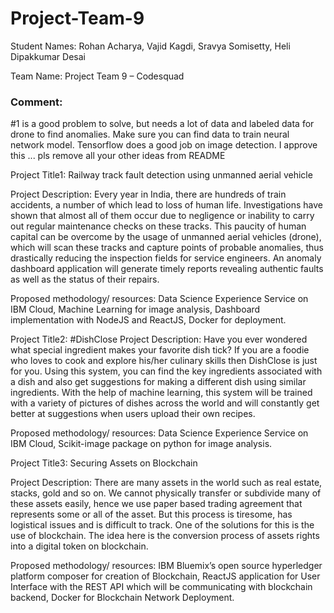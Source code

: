 # Project-Team-9

Student Names: Rohan Acharya, Vajid Kagdi, Sravya Somisetty, Heli Dipakkumar Desai 

Team Name: Project Team 9 – Codesquad  
### Comment: 
#1 is a good problem to solve, but  needs a lot of data and labeled data for drone to find  anomalies. Make sure you  can find data to train neural network model. Tensorflow does a good job  on image detection.
I approve this ... pls remove all your other ideas from README


Project Title1: Railway track fault detection using unmanned aerial vehicle

Project Description: Every year in India, there are hundreds of train accidents, a number of which lead to loss of human life. Investigations have shown that almost all of them occur due to negligence or inability to carry out regular maintenance checks on these tracks. This paucity of human capital can be overcome by the usage of unmanned aerial vehicles (drone), which will scan these tracks and capture points of probable anomalies, thus drastically reducing the inspection fields for service engineers. An anomaly dashboard application will generate timely reports revealing authentic faults as well as the status of their repairs. 

Proposed methodology/ resources: Data Science Experience Service on IBM Cloud, Machine Learning for image analysis, Dashboard implementation with NodeJS and ReactJS, Docker for deployment. 

Project Title2: #DishClose
Project Description: Have you ever wondered what special ingredient makes your favorite dish tick? If you are a foodie who loves to cook and explore his/her culinary skills then DishClose is just for you. Using this system, you can find the key ingredients associated with a dish and also get suggestions for making a different dish using similar ingredients. With the help of machine learning, this system will be trained with a variety of pictures of dishes across the world and will constantly get better at suggestions when users upload their own recipes. 

Proposed methodology/ resources: Data Science Experience Service on IBM Cloud, Scikit-image package on python for image analysis. 


Project Title3: Securing Assets on Blockchain

Project Description: There are many assets in the world such as real estate, stacks, gold and so on. We cannot physically transfer or subdivide many of these assets easily, hence we use paper based trading agreement that represents some or all of the asset. But this process is tiresome, has logistical issues and is difficult to track. One of the solutions for this is the use of blockchain. The idea here is the conversion process of assets rights into a digital token on blockchain. 

Proposed methodology/ resources: IBM Bluemix’s open source hyperledger platform composer for creation of Blockchain, ReactJS application for User Interface with the REST API which will be communicating with blockchain backend, Docker for Blockchain Network Deployment.
